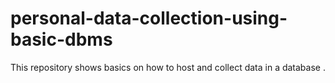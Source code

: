 # personal-data-collection-using-basic-dbms
This repository shows basics on how to host and collect data in a database .
